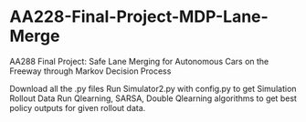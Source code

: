 # AA228-Final-Project-MDP-Lane-Merge
AA288 Final Project: Safe Lane Merging for Autonomous Cars on the Freeway through Markov Decision Process

Download all the .py files
Run Simulator2.py with config.py to get Simulation Rollout Data
Run Qlearning, SARSA, Double Qlearning algorithms to get best policy outputs for given rollout data.
